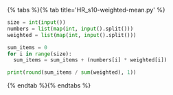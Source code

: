 {% tabs %}{% tab title='HR_s10-weighted-mean.py' %}

```py
size = int(input())
numbers = list(map(int, input().split()))
weighted = list(map(int, input().split()))

sum_items = 0
for i in range(size):
  sum_items = sum_items + (numbers[i] * weighted[i])

print(round(sum_items / sum(weighted), 1))
```

{% endtab %}{% endtabs %}
